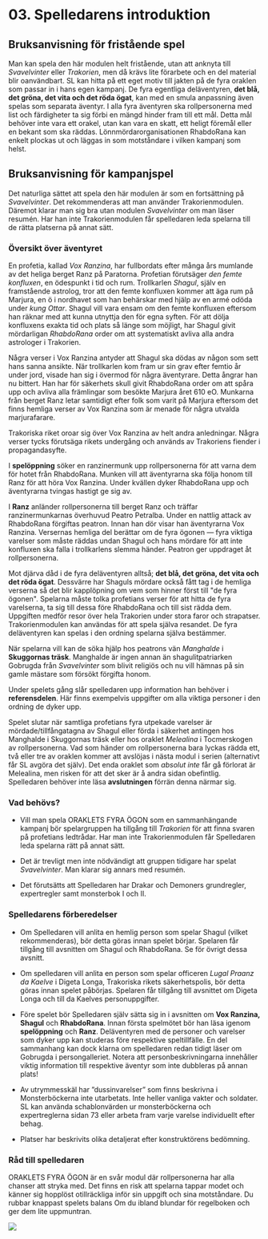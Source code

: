 <title>Spelledarens introduktion - Oraklets fyra ögon</title>

# 03. Spelledarens introduktion

## Bruksanvisning för fristående spel

Man kan spela den här modulen helt fristående, utan att anknyta till *Svavelvinter* eller *Trakorien*, men då krävs lite förarbete och en del material blir oanvändbart. SL kan hitta på ett eget motiv till jakten på de fyra oraklen som passar in i hans egen kampanj. De fyra egentliga deläventyren, **det blå, det gröna, det vita och det röda ögat**, kan med en smula anpassning även spelas som separata äventyr. I alla fyra äventyren ska rollpersonerna med list och färdigheter ta sig förbi en mängd hinder fram till ett mål. Detta mål behöver inte vara ett orakel, utan kan vara en skatt, ett heligt föremål eller en bekant som ska räddas. Lönnmördarorganisationen RhabdoRana kan enkelt plockas ut och läggas in som motståndare i vilken kampanj som helst.

## Bruksanvisning för kampanjspel

Det naturliga sättet att spela den här modulen är som en fortsättning på *Svavelvinter*. Det rekommenderas att man använder Trakorienmodulen. Däremot klarar man sig bra utan modulen *Svavelvinter* om man läser resumén. Har han inte Trakorienmodulen får spelledaren leda spelarna till de rätta platserna på annat sätt.

### Översikt över äventyret

En profetia, kallad *Vox Ranzina*, har fullbordats efter många års mumlande av det heliga berget Ranz på Paratorna. Profetian förutsäger *den femte konfluxen*, en ödespunkt i tid och rum. Trollkarlen *Shagul*, själv en framstående astrolog, tror att den femte konfluxen kommer att äga rum på Marjura, en ö i nordhavet som han behärskar med hjälp av en armé odöda under *kung Ottar*. Shagul vill vara ensam om den femte konfluxen eftersom han räknar med att kunna utnyttja den för egna syften. För att dölja konfluxens exakta tid och plats så länge som möjligt, har Shagul givit mördarligan *RhabdoRana* order om att systematiskt avliva alla andra astrologer i Trakorien.

Några verser i Vox Ranzina antyder att Shagul ska dödas av någon som sett hans sanna ansikte. När trollkarlen kom fram ur sin grav efter femtio år under jord, visade han sig i övermod för några äventyrare. Detta ångrar han nu bittert. Han har för säkerhets skull givit RhabdoRana order om att spåra upp och avliva alla främlingar som besökte Marjura året 610 eO. Munkarna från berget Ranz letar samtidigt efter folk som varit på Marjura eftersom det finns hemliga verser av Vox Ranzina som är menade för några utvalda marjurafarare.

Trakoriska riket oroar sig över Vox Ranzina av helt andra anledningar. Några verser tycks förutsäga rikets undergång och används av Trakoriens fiender i propagandasyfte.

I **spelöppning** söker en ranzinermunk upp rollpersonerna för att varna dem för hotet från RhabdoRana. Munken vill att äventyrarna ska följa honom till Ranz för att höra Vox Ranzina. Under kvällen dyker RhabdoRana upp och äventyrarna tvingas hastigt ge sig av.

I **Ranz** anländer rollpersonerna till berget Ranz och träffar ranzinermunkarnas överhuvud Peatro Petralba. Under en nattlig attack av RhabdoRana förgiftas peatron. Innan han dör visar han äventyrarna Vox Ranzina. Versernas hemliga del berättar om de fyra ögonen — fyra viktiga varelser som måste räddas undan Shagul och hans mördare för att inte konfluxen ska falla i trollkarlens slemma händer. Peatron ger uppdraget åt rollpersonerna.

Mot djärva dåd i de fyra deläventyren alltså; **det blå, det gröna, det vita och det röda ögat**. Dessvärre har Shaguls mördare också fått tag i de hemliga verserna så det blir kapplöpning om vem som hinner först till "de fyra ögonen". Spelarna måste tolka profetians verser för att hitta de fyra varelserna, ta sig till dessa före RhabdoRana och till sist rädda dem. Uppgiften medför resor över hela Trakorien under stora faror och strapatser. Trakorienmodulen kan användas för att spela själva resandet. De fyra deläventyren kan spelas i den ordning spelarna själva bestämmer.

När spelarna vill kan de söka hjälp hos peatrons vän *Manghalde* i **Skuggornas träsk**. Manghalde är ingen annan än shagulitpatriarken Gobrugda från *Svavelvinter* som blivit religiös och nu vill hämnas på sin gamle mästare som försökt förgifta honom.

Under spelets gång slår spelledaren upp information han behöver i **referensdelen**. Här finns exempelvis uppgifter om alla viktiga personer i den ordning de dyker upp.

Spelet slutar när samtliga profetians fyra utpekade varelser är mördade/tillfångatagna av Shagul eller förda i säkerhet antingen hos Manghalde i Skuggornas träsk eller hos oraklet *Melealina* i Tocmerskogen av rollpersonerna. Vad som händer om rollpersonerna bara lyckas rädda ett, två eller tre av oraklen kommer att avslöjas i nästa modul i serien (alternativt får SL avgöra det själv). Det enda oraklet som *absolut inte* får gå förlorat är Melealina, men risken för att det sker är å andra sidan obefintlig. Spelledaren behöver inte läsa **avslutningen** förrän denna närmar sig. 

### Vad behövs? 

* Vill man spela ORAKLETS FYRA ÖGON som en sammanhängande kampanj bör spelargruppen ha tillgång till *Trakorien* för att finna svaren på profetians ledtrådar. Har man inte Trakorienmodulen får Spelledaren leda spelarna rätt på annat sätt.

* Det är trevligt men inte nödvändigt att gruppen tidigare har spelat *Svavelvinter*. Man klarar sig annars med resumén.

* Det förutsätts att Spelledaren har Drakar och Demoners grundregler, expertregler samt monsterbok I och II.

### Spelledarens förberedelser

* Om Spelledaren vill anlita en hemlig person som spelar Shagul (vilket rekommenderas), bör detta göras innan spelet börjar. Spelaren får tillgång till avsnitten om Shagul och RhabdoRana. Se för övrigt dessa avsnitt.

* Om spelledaren vill anlita en person som spelar officeren *Lugal Praanz da Kaelve* i Digeta Longa, Trakoriska rikets säkerhetspolis, bör detta göras innan spelet påbörjas. Spelaren får tillgång till avsnittet om Digeta Longa och till da Kaelves personuppgifter.

* Före spelet bör Spelledaren själv sätta sig in i avsnitten om **Vox Ranzina, Shagul** och **RhabdoRana**. Innan första spelmötet bör han läsa igenom **spelöppning** och **Ranz**. Deläventyren med de personer och varelser som dyker upp kan studeras före respektive speltillfälle. En del sammanhang kan dock klarna om spelledaren redan tidigt läser om Gobrugda i persongalleriet. Notera att personbeskrivningarna innehåller viktig information till respektive äventyr som inte dubbleras på annan plats!

* Av utrymmesskäl har ”dussinvarelser” som finns beskrivna i Monsterböckerna inte utarbetats. Inte heller vanliga vakter och soldater. SL kan använda schablonvärden ur monsterböckerna och expertreglerna sidan 73 eller arbeta fram varje varelse individuellt efter behag.

* Platser har beskrivits olika detaljerat efter konstruktörens bedömning.

### Råd till spelledaren

ORAKLETS FYRA ÖGON är en svår modul där rollpersonerna har alla chanser att stryka med. Det finns en risk att spelarna tappar modet och känner sig hopplöst otillräckliga inför sin uppgift och sina motståndare. Du rubbar knappast spelets balans Om du ibland blundar för regelboken och ger dem lite uppmuntran.

![](03.rhabdoranamunk.jpg)
